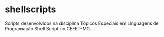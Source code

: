 # shellscripts
Scripts desenvolvidos na disciplina Tópicos Especiais em Linguagens de Programação Shell Script no CEFET-MG.
